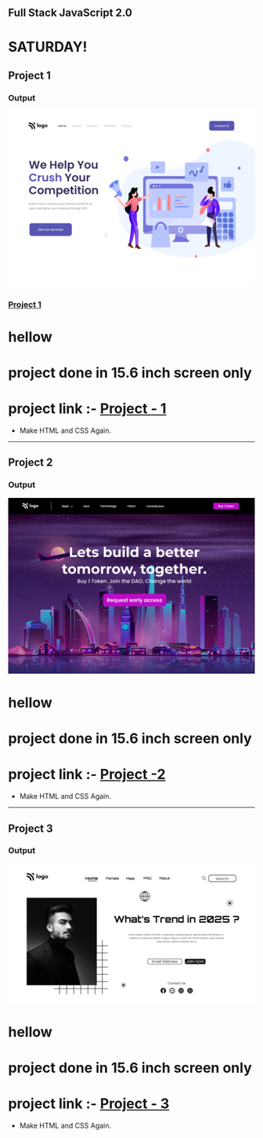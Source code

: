 ## Full Stack JavaScript 2.0

# SATURDAY!

## Project 1

### Output

![Project 1](./Project%2001/output.png)

### [Project 1](./HTML%20and%20CSS/01_Project-%20Credit%20Card%20Landing%20Page)

# hellow 
    
# project done in 15.6 inch screen only 
# project link :- [Project - 1](https://w3pro1.netlify.app/)

- Make HTML and CSS Again.

---

## Project 2

### Output

![Project 2](./Project%2002/output.png)

# hellow 
    
# project done in 15.6 inch screen only 
# project link :- [Project -2](https://w3pro2.netlify.app/)

- Make HTML and CSS Again.

---

## Project 3

### Output

![Project 1](./Project%2003/output.png)

# hellow 
    
# project done in 15.6 inch screen only 
# project link :- [Project - 3](https://w3pro3.netlify.app/)

- Make HTML and CSS Again.
